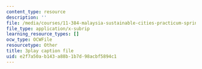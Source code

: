 ```yaml
---
content_type: resource
description: ''
file: /media/courses/11-384-malaysia-sustainable-cities-practicum-spring-2018/e2f7a50ab143a88b1b7d98acbf5894c1_KFajwRMlo0s.srt
file_type: application/x-subrip
learning_resource_types: []
ocw_type: OCWFile
resourcetype: Other
title: 3play caption file
uid: e2f7a50a-b143-a88b-1b7d-98acbf5894c1
---
```

